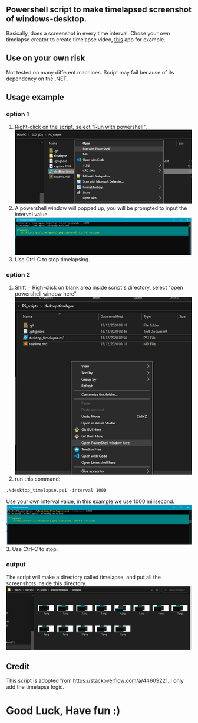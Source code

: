 ## Powershell script to make timelapsed screenshot of windows-desktop. 
Basically, does a screenshot in every time interval. Chose your own timelapse creator to create timelapse video, [this](https://www.microsoft.com/en-us/p/time-lapse-creator/9p7tv6jcl1s3) app for example.

## Use on your own risk
Not tested on many different machines. Script may fail because of its dependency on the .NET.

## Usage example
### option 1
1. Right-click on the script, select "Run with powershell".
&nbsp;&nbsp;![capture0](images/capture0.png)
2. A powershell window will popped up, you will be prompted to input the interval value.
&nbsp;&nbsp;![capture1](images/capture1.png)
3. Use Ctrl-C to stop timelapsing.

### option 2
1. Shift + Righ-click on blank area inside script's directory, select "open powershell window here".
&nbsp;&nbsp;![capture2](images/capture2.png)
2. run this command: 
```
.\desktop_timelapse.ps1 -interval 1000
```
Use your own interval value, in this example we use 1000 milisecond.
&nbsp;&nbsp;![capture3](images/capture3.png)
3. Use Ctrl-C to stop.

### output
The script will make a directory called timelapse, and put all the screenshots inside this directory.
&nbsp;&nbsp;![capture4](images/capture4.png)

## Credit 
This script is adopted from https://stackoverflow.com/a/44609221. I only add the timelapse logic.

# Good Luck, Have fun :)